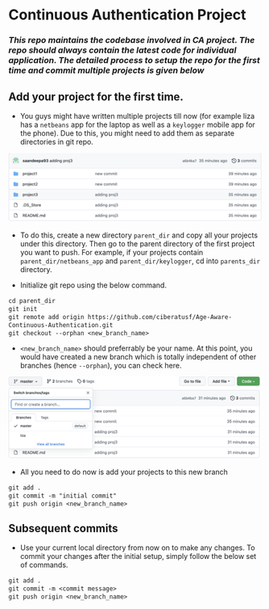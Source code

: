 # **Continuous Authentication Project**

### *This repo maintains the codebase involved in CA project. The repo should always contain the latest code for individual application. The detailed process to setup the repo for the first time and commit multiple projects is given below*

## **Add your project for the first time.**
  * You guys might have written multiple projects till now (for example liza has a `netbeans` app for the laptop as well as a `keylogger` mobile app for the phone). Due to this, you might need to add them as separate directories in git repo.

  <img src="./artifacts/dir_git.png">
  
  * To do this, create a new directory `parent_dir` and copy all your projects under this directory. Then go to the parent directory of the first project you want to push. For example, if your projects contain `parent_dir/netbeans_app` and `parent_dir/keylogger`, cd into `parents_dir` directory.
  
  * Initialize git repo using the below command.
  ```
  cd parent_dir
  git init
  git remote add origin https://github.com/ciberatusf/Age-Aware-Continuous-Authentication.git
  git checkout --orphan <new_branch_name>
  ```
  * `<new_branch_name>` should preferrably be your name. At this point, you would have created a new branch which is totally independent of other branches (hence `--orphan`), you can check here.

  <img src="./artifacts/new_branch.png">

  * All you need to do now is add your projects to this new branch

  ```
  git add .
  git commit -m "initial commit"
  git push origin <new_branch_name>
  ```

## **Subsequent commits**

  * Use your current local directory from now on to make any changes. To commit your changes after the initial setup, simply follow the below set of commands.

  ```
  git add .
  git commit -m <commit message>
  git push origin <new_branch_name>
  ```

